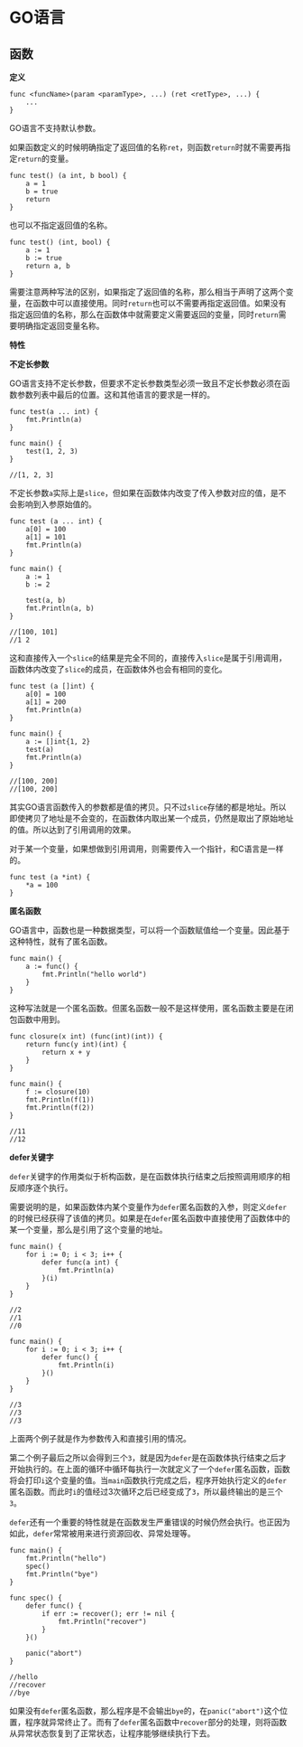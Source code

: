 # GO语言 #
## 函数 ##

**定义**

	func <funcName>(param <paramType>, ...) (ret <retType>, ...) {
		...
	}

GO语言不支持默认参数。

如果函数定义的时候明确指定了返回值的名称`ret`，则函数`return`时就不需要再指定`return`的变量。

	func test() (a int, b bool) {
		a = 1
		b = true
		return
	}

也可以不指定返回值的名称。

	func test() (int, bool) {
		a := 1
		b := true
		return a, b
	}

需要注意两种写法的区别，如果指定了返回值的名称，那么相当于声明了这两个变量，在函数中可以直接使用。同时`return`也可以不需要再指定返回值。如果没有指定返回值的名称，那么在函数体中就需要定义需要返回的变量，同时`return`需要明确指定返回变量名称。

**特性**

**不定长参数**

GO语言支持不定长参数，但要求不定长参数类型必须一致且不定长参数必须在函数参数列表中最后的位置。这和其他语言的要求是一样的。

	func test(a ... int) {
		fmt.Println(a)
	}

	func main() {
		test(1, 2, 3)
	}

	//[1, 2, 3]

不定长参数`a`实际上是`slice`，但如果在函数体内改变了传入参数对应的值，是不会影响到入参原始值的。

	func test (a ... int) {
		a[0] = 100
		a[1] = 101
		fmt.Println(a)
	}

	func main() {
		a := 1
		b := 2
		
		test(a, b)
		fmt.Println(a, b)
	}

	//[100, 101]
	//1 2

这和直接传入一个`slice`的结果是完全不同的，直接传入`slice`是属于引用调用，函数体内改变了`slice`的成员，在函数体外也会有相同的变化。

	func test (a []int) {
		a[0] = 100
		a[1] = 200
		fmt.Println(a)
	}

	func main() {
		a := []int{1, 2}
		test(a)
		fmt.Println(a)
	}

	//[100, 200]
	//[100, 200]

其实GO语言函数传入的参数都是值的拷贝。只不过`slice`存储的都是地址。所以即使拷贝了地址是不会变的，在函数体内取出某一个成员，仍然是取出了原始地址的值。所以达到了引用调用的效果。

对于某一个变量，如果想做到引用调用，则需要传入一个指针，和C语言是一样的。

	func test (a *int) {
		*a = 100
	}

**匿名函数**

GO语言中，函数也是一种数据类型，可以将一个函数赋值给一个变量。因此基于这种特性，就有了匿名函数。

	func main() {
		a := func() {
			fmt.Println("hello world")
		}
	}

这种写法就是一个匿名函数。但匿名函数一般不是这样使用，匿名函数主要是在闭包函数中用到。

	func closure(x int) (func(int)(int)) {
		return func(y int)(int) {
			return x + y
		}
	}

	func main() {
		f := closure(10)
		fmt.Println(f(1))
		fmt.Println(f(2))
	}
	
	//11
	//12

**defer关键字**

`defer`关键字的作用类似于析构函数，是在函数体执行结束之后按照调用顺序的相反顺序逐个执行。

需要说明的是，如果函数体内某个变量作为`defer`匿名函数的入参，则定义`defer`的时候已经获得了该值的拷贝。如果是在`defer`匿名函数中直接使用了函数体中的某一个变量，那么是引用了这个变量的地址。

	func main() {
		for i := 0; i < 3; i++ {
			defer func(a int) {
				fmt.Println(a)
			}(i)
		}
	}

	//2
	//1
	//0

	func main() {
		for i := 0; i < 3; i++ {
			defer func() {
				fmt.Println(i)
			}()
		}
	}

	//3
	//3
	//3

上面两个例子就是作为参数传入和直接引用的情况。

第二个例子最后之所以会得到三个`3`，就是因为`defer`是在函数体执行结束之后才开始执行的。在上面的循环中循环每执行一次就定义了一个`defer`匿名函数，函数将会打印`i`这个变量的值。当`main`函数执行完成之后，程序开始执行定义的`defer`匿名函数。而此时`i`的值经过3次循环之后已经变成了`3`，所以最终输出的是三个`3`。

`defer`还有一个重要的特性就是在函数发生严重错误的时候仍然会执行。也正因为如此，`defer`常常被用来进行资源回收、异常处理等。

	func main() {
		fmt.Println("hello")
		spec()
		fmt.Println("bye")
	}

	func spec() {
		defer func() {
			if err := recover(); err != nil {
				fmt.Println("recover")
			}
		}()
		
		panic("abort")
	}

	//hello
	//recover
	//bye

如果没有`defer`匿名函数，那么程序是不会输出`bye`的，在`panic("abort")`这个位置，程序就异常终止了。而有了`defer`匿名函数中`recover`部分的处理，则将函数从异常状态恢复到了正常状态，让程序能够继续执行下去。